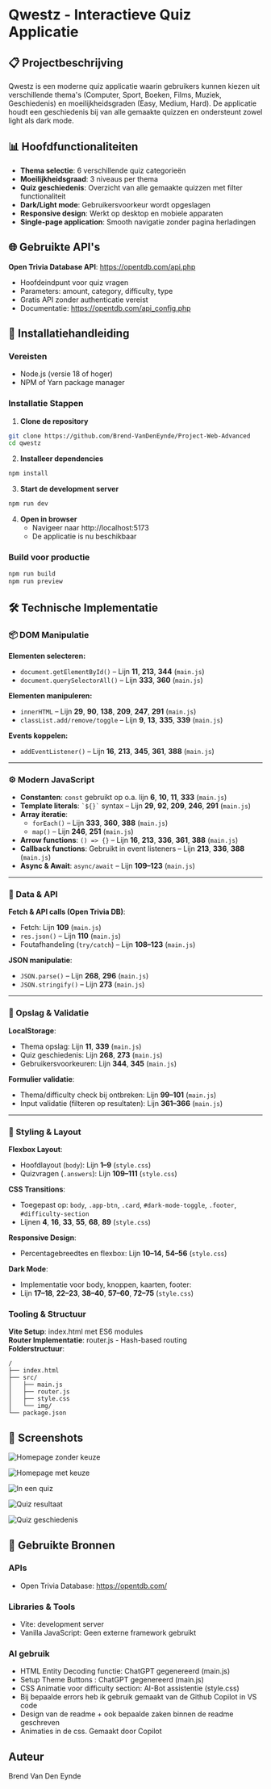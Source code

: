 # Qwestz - Interactieve Quiz Applicatie

## 📋 Projectbeschrijving

Qwestz is een moderne quiz applicatie waarin gebruikers kunnen kiezen uit verschillende thema's (Computer, Sport, Boeken, Films, Muziek, Geschiedenis) en moeilijkheidsgraden (Easy, Medium, Hard). De applicatie houdt een geschiedenis bij van alle gemaakte quizzen en ondersteunt zowel light als dark mode.

## 📊 Hoofdfunctionaliteiten

- **Thema selectie**: 6 verschillende quiz categorieën
- **Moeilijkheidsgraad**: 3 niveaus per thema
- **Quiz geschiedenis**: Overzicht van alle gemaakte quizzen met filter functionaliteit
- **Dark/Light mode**: Gebruikersvoorkeur wordt opgeslagen
- **Responsive design**: Werkt op desktop en mobiele apparaten
- **Single-page application**: Smooth navigatie zonder pagina herladingen

## 🌐 Gebruikte API's

**Open Trivia Database API**: https://opentdb.com/api.php
- Hoofdeindpunt voor quiz vragen
- Parameters: amount, category, difficulty, type
- Gratis API zonder authenticatie vereist
- Documentatie: https://opentdb.com/api_config.php

## 🚀 Installatiehandleiding

### Vereisten

- Node.js (versie 18 of hoger)
- NPM of Yarn package manager

### Installatie Stappen

1. **Clone de repository**
```bash
git clone https://github.com/Brend-VanDenEynde/Project-Web-Advanced
cd qwestz
```

2. **Installeer dependencies**
```bash
npm install
```

3. **Start de development server**
```bash
npm run dev
```

4. **Open in browser**
    - Navigeer naar http://localhost:5173
    - De applicatie is nu beschikbaar

### Build voor productie

```bash
npm run build
npm run preview
```

## 🛠️ Technische Implementatie

### 📦 DOM Manipulatie

**Elementen selecteren:**
- `document.getElementById()` – Lijn **11**, **213**, **344** (`main.js`)
- `document.querySelectorAll()` – Lijn **333**, **360** (`main.js`)

**Elementen manipuleren:**
- `innerHTML` – Lijn **29**, **90**, **138**, **209**, **247**, **291** (`main.js`)
- `classList.add/remove/toggle` – Lijn **9**, **13**, **335**, **339** (`main.js`)

**Events koppelen:**
- `addEventListener()` – Lijn **16**, **213**, **345**, **361**, **388** (`main.js`)

---

### ⚙️ Modern JavaScript

- **Constanten**: `const` gebruikt op o.a. lijn **6**, **10**, **11**, **333** (`main.js`)
- **Template literals**: `` `${}` `` syntax – Lijn **29**, **92**, **209**, **246**, **291** (`main.js`)
- **Array iteratie**:
  - `forEach()` – Lijn **333**, **360**, **388** (`main.js`)
  - `map()` – Lijn **246**, **251** (`main.js`)
- **Arrow functions**: `() => {}` – Lijn **16**, **213**, **336**, **361**, **388** (`main.js`)
- **Callback functions**: Gebruikt in event listeners – Lijn **213**, **336**, **388** (`main.js`)
- **Async & Await**: `async/await` – Lijn **109–123** (`main.js`)

---

### 📡 Data & API

**Fetch & API calls (Open Trivia DB)**:
- Fetch: Lijn **109** (`main.js`)
- `res.json()` – Lijn **110** (`main.js`)
- Foutafhandeling (`try/catch`) – Lijn **108–123** (`main.js`)

**JSON manipulatie**:
- `JSON.parse()` – Lijn **268**, **296** (`main.js`)
- `JSON.stringify()` – Lijn **273** (`main.js`)

---

### 💾 Opslag & Validatie

**LocalStorage**:
- Thema opslag: Lijn **11**, **339** (`main.js`)
- Quiz geschiedenis: Lijn **268**, **273** (`main.js`)
- Gebruikersvoorkeuren: Lijn **344**, **345** (`main.js`)

**Formulier validatie**:
- Thema/difficulty check bij ontbreken: Lijn **99–101** (`main.js`)
- Input validatie (filteren op resultaten): Lijn **361–366** (`main.js`)

---

### 🎨 Styling & Layout

**Flexbox Layout**:
- Hoofdlayout (`body`): Lijn **1–9** (`style.css`)
- Quizvragen (`.answers`): Lijn **109–111** (`style.css`)

**CSS Transitions**:
- Toegepast op: `body`, `.app-btn`, `.card`, `#dark-mode-toggle`, `.footer`, `#difficulty-section`  
- Lijnen **4**, **16**, **33**, **55**, **68**, **89** (`style.css`)

**Responsive Design**:
- Percentagebreedtes en flexbox: Lijn **10–14**, **54–56** (`style.css`)

**Dark Mode**:
- Implementatie voor body, knoppen, kaarten, footer:  
- Lijn **17–18**, **22–23**, **38–40**, **57–60**, **72–75** (`style.css`)


### Tooling & Structuur

**Vite Setup**: index.html met ES6 modules  
**Router Implementatie**: router.js - Hash-based routing  
**Folderstructuur**:
```
/
├── index.html
├── src/
│   ├── main.js
│   ├── router.js
│   ├── style.css
│   └── img/
└── package.json
```

## 📱 Screenshots

![Homepage zonder keuze](./screenshots/screenshot-homepage.png)

![Homepage met keuze](./screenshots/screenshot-homepage-difficulty.png)

![In een quiz](./screenshots/screenshot-inquiz.png)

![Quiz resultaat](./screenshots/screenshot-resultaat.png)

![Quiz geschiedenis](./screenshots/screenshot-quizgeschiedenis.png)

## 🔧 Gebruikte Bronnen

### APIs
- Open Trivia Database: https://opentdb.com/


### Libraries & Tools
- Vite: development server
- Vanilla JavaScript: Geen externe framework gebruikt

### AI gebruik
- HTML Entity Decoding functie: ChatGPT gegenereerd (main.js)
- Setup Theme Buttons : ChatGPT gegenereerd (main.js)
- CSS Animatie voor difficulty section: AI-Bot assistentie (style.css)
- Bij bepaalde errors heb ik gebruik gemaakt van de Github Copilot in VS code
- Design van de readme + ook bepaalde zaken binnen de readme geschreven
- Animaties in de css. Gemaakt door Copilot

## Auteur
Brend Van Den Eynde